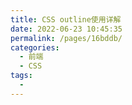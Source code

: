 ```yaml
---
title: CSS outline使用详解
date: 2022-06-23 10:45:35
permalink: /pages/16bddb/
categories:
  - 前端
  - CSS
tags:
  - 
---
```

